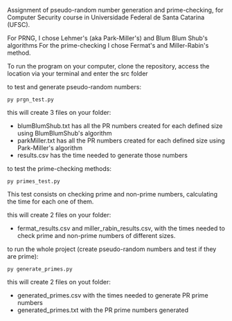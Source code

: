 Assignment of pseudo-random number generation and prime-checking, for Computer Security course in Universidade Federal de Santa Catarina (UFSC).

For PRNG, I chose Lehmer's (aka Park-Miller's) and Blum Blum Shub's algorithms
For the prime-checking I chose Fermat's and Miller-Rabin's method.

To run the program on your computer, clone the repository, access the location via your terminal and enter the src folder

to test and generate pseudo-random numbers:
``````
py prgn_test.py
``````
this will create 3 files on your folder:
- blumBlumShub.txt has all the PR numbers created for each defined size using BlumBlumShub's algorithm
- parkMiller.txt has all the PR numbers created for each defined size using Park-Miller's algorithm
- results.csv has the time needed to generate those numbers

to test the prime-checking methods:
``````
py primes_test.py
``````
This test consists on checking prime and non-prime numbers, calculating the time for each one of them.

this will create 2 files on your folder:
- fermat_results.csv and miller_rabin_results.csv, with the times needed to check prime and non-prime numbers of different sizes.

to run the whole project (create pseudo-random numbers and test if they are prime):
``````
py generate_primes.py
``````
this will create 2 files on yout folder:
- generated_primes.csv with the times needed to generate PR prime numbers
- generated_primes.txt with the PR prime numbers generated


